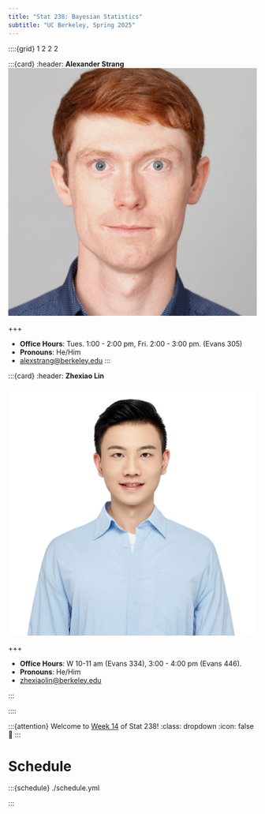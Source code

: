 ```yaml
---
title: "Stat 238: Bayesian Statistics"
subtitle: "UC Berkeley, Spring 2025"
---
```


<!--div class="staffer">
  <img class="staffer-image" src="{{ staff_photo }}" height=50 width=50 alt="{{ staff_name }}">
  <div>
    <h3 class="staffer-name">
      <a href="{{ staff_website }}" target="_blank">{{ staff_name }}</a>
      <p class="staffer-pronouns"><b>{{ staff_pronouns }}</b></p>
    </h3>
    <p><a href="mailto:{{ staff_email }}">{{ staff_email }}</a></p>
    <p><b>Office Hours:</b> {{ staff_oh }}</p>
  </div>
</div-->

::::{grid} 1 2 2 2

:::{card}
:header: **Alexander Strang**
![Alexander Strang](images/Alex_Strang_cropped_in.jpg)

+++

* **Office Hours**: Tues. 1:00 - 2:00 pm, Fri. 2:00 - 3:00 pm. (Evans 305)
* **Pronouns**: He/Him
* [alexstrang@berkeley.edu](mailto:alexstrang@berkeley.edu)
:::

:::{card}
:header: **Zhexiao Lin**

![Zhexiao Lin](images/Zhexiao_Lin.jpg)

+++

* **Office Hours**: W 10-11 am (Evans 334), 3:00 - 4:00 pm (Evans 446).
* **Pronouns**: He/Him
* [zhexiaolin@berkeley.edu](mailto:zhexiaolin@berkeley.edu)

:::

::::

:::{attention} Welcome to [Week 14](#week14) of Stat 238!
:class: dropdown
:icon: false
👋
:::

# Schedule

:::{schedule} ./schedule.yml

:::
